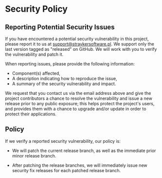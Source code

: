 # Security Policy

## Reporting Potential Security Issues

If you have encountered a potential security vulnerability in this project, please report it to us at support@straykersoftware.pl.
We support only the last version tagged as "released" on GitHub.
We will work with you to verify the vulnerability and patch it.

When reporting issues, please provide the following information:

- Component(s) affected,
- A description indicating how to reproduce the issue,
- A summary of the security vulnerability and impact.

We request that you contact us via the email address above and give the project contributors a chance to resolve the vulnerability and issue a new release prior to any public exposure; this helps protect the project's users, and provides them with a chance to upgrade and/or update in order to protect their applications.

## Policy

If we verify a reported security vulnerability, our policy is:

- We will patch the current release branch, as well as the immediate prior minor release branch.

- After patching the release branches, we will immediately issue new security fix releases for each patched release branch.
